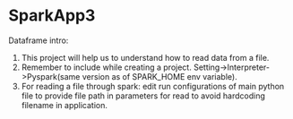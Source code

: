 # SparkApp3
Dataframe intro: 
1.	This project will help us to understand how to read data from a file.
2.	Remember to include while creating a project. Setting->Interpreter->Pyspark(same version as of SPARK_HOME env variable).
3.	For reading a file through spark: edit run configurations of main python file to provide file path in parameters for read to avoid hardcoding filename in application.


